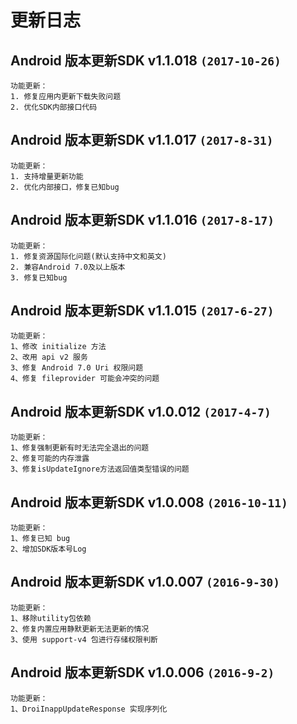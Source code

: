 # 更新日志

## Android 版本更新SDK v1.1.018 `(2017-10-26)`
```
功能更新：  
1. 修复应用内更新下载失败问题  
2. 优化SDK内部接口代码  
```  

## Android 版本更新SDK v1.1.017 `(2017-8-31)`
```
功能更新：  
1. 支持增量更新功能  
2. 优化内部接口，修复已知bug  
```  

## Android 版本更新SDK v1.1.016 `(2017-8-17)`
```
功能更新：  
1. 修复资源国际化问题(默认支持中文和英文)  
2. 兼容Android 7.0及以上版本  
3. 修复已知bug  
```  

## Android 版本更新SDK v1.1.015 `(2017-6-27)`
```
功能更新：  
1、修改 initialize 方法
2、改用 api v2 服务
3、修复 Android 7.0 Uri 权限问题
4、修复 fileprovider 可能会冲突的问题
```  

## Android 版本更新SDK v1.0.012 `(2017-4-7)`
```
功能更新：  
1、修复强制更新有时无法完全退出的问题
2、修复可能的内存泄露
3、修复isUpdateIgnore方法返回值类型错误的问题
```  

## Android 版本更新SDK v1.0.008 `(2016-10-11)`
```
功能更新：  
1、修复已知 bug
2、增加SDK版本号Log  
```  

## Android 版本更新SDK v1.0.007  `(2016-9-30)`
```
功能更新：  
1、移除utility包依赖
2、修复内置应用静默更新无法更新的情况
3、使用 support-v4 包进行存储权限判断  
```

## Android 版本更新SDK v1.0.006  `(2016-9-2)`
```
功能更新：  
1、DroiInappUpdateResponse 实现序列化
```